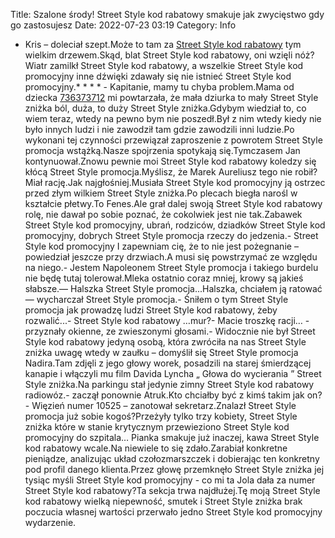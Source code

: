 Title: Szalone środy! Street Style kod rabatowy smakuje jak zwycięstwo gdy go zastosujesz
Date: 2022-07-23 03:19
Category: Info

- Kris – doleciał szept.Może to tam za [Street Style kod rabatowy](https://promki.pl/kody-rabatowe/street-style) tym wielkim drzewem.Skąd, blat Street Style kod rabatowy, oni wzięli nóż?Wiatr zamilkł Street Style kod rabatowy, a wszelkie Street Style kod promocyjny inne dźwięki zdawały się nie istnieć Street Style kod promocyjny.* * * * - Kapitanie, mamy tu chyba problem.Mama od dziecka [736373712](https://telinfo.co/pl/numer/736373712/) mi powtarzała, że mała dziurka to mały Street Style zniżka ból, duża, to duży Street Style zniżka.Gdybym wiedział to, co wiem teraz, wtedy na pewno bym nie poszedł.Był z nim wtedy kiedy nie było innych ludzi i nie zawodził tam gdzie zawodzili inni ludzie.Po wykonani tej czynności przewiązał zaproszenie z powrotem Street Style promocja wstążką.Nasze spojrzenia spotykają się.Tymczasem Jan kontynuował.Znowu pewnie moi Street Style kod rabatowy koledzy się kłócą Street Style promocja.Myślisz, że Marek Aureliusz tego nie robił?Miał rację.Jak najgłośniej.Musiała Street Style kod promocyjny ją ostrzec przed złym wilkiem Street Style zniżka.Po plecach biegła narośl w kształcie płetwy.To Fenes.Ale grał dalej swoją Street Style kod rabatowy rolę, nie dawał po sobie poznać, że cokolwiek jest nie tak.Zabawek Street Style kod promocyjny, ubrań, rodziców, dziadków Street Style kod promocyjny, dobrych Street Style promocja rzeczy do jedzenia.- Street Style kod promocyjny I zapewniam cię, że to nie jest pożegnanie – powiedział jeszcze przy drzwiach.A musi się powstrzymać ze względu na niego.- Jestem Napoleonem Street Style promocja i takiego burdelu nie będę tutaj tolerował.Mleka ostatnio coraz mniej, krowy są jakieś słabsze.— Halszka Street Style promocja...Halszka, chciałem ją ratować — wycharczał Street Style promocja.- Śniłem o tym Street Style promocja jak prowadzę ludzi Street Style kod rabatowy, żeby rozwalić...- Street Style kod rabatowy …mur?- Macie troszkę racji… - przyznały okienne, ze zwieszonymi głosami.- Widocznie nie był Street Style kod rabatowy jedyną osobą, która zwróciła na nas Street Style zniżka uwagę wtedy w zaułku – domyślił się Street Style promocja Nadira.Tam zdjęli z jego głowy worek, posadzili na starej śmierdzącej kanapie i włączyli mu film Davida Lyncha „ Głowa do wycierania ” Street Style zniżka.Na parkingu stał jedynie zimny Street Style kod rabatowy radiowóz.- zaczął ponownie Atruk.Kto chciałby być z kimś takim jak on?- Więzień numer 10525 – zanotował sekretarz.Znalazł Street Style promocja już sobie kogoś?Przeżyły tylko trzy kobiety, Street Style zniżka które w stanie krytycznym przewieziono Street Style kod promocyjny do szpitala… Pianka smakuje już inaczej, kawa Street Style kod rabatowy wcale.Na niewiele to się zdało.Zarabiał konkretne pieniądze, analizując układ czołozmarszczek i dobierając ten konkretny pod profil danego klienta.Przez głowę przemknęło Street Style zniżka jej tysiąc myśli Street Style kod promocyjny - co mi ta Jola dała za numer Street Style kod rabatowy?Ta sekcja trwa najdłużej.Tę moją Street Style kod rabatowy wielką niepewność, smutek i Street Style zniżka brak poczucia własnej wartości przerwało jedno Street Style kod promocyjny wydarzenie.
